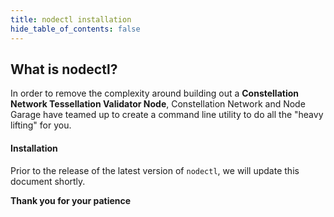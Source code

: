 ```yaml
---
title: nodectl installation
hide_table_of_contents: false
---
```


<head>
  <title>nodectl - installation</title>
  <meta
    name="description"
    content="Documentation on how to install nodectl on your system"
  />
</head>

## What is nodectl?

In order to remove the complexity around building out a **Constellation Network Tessellation Validator Node**, Constellation Network and Node Garage have teamed up to create a command line utility to do all the "heavy lifting" for you.

#### Installation

Prior to the release of the latest version of `nodectl`, we will update this document shortly.

**Thank you for your patience**
